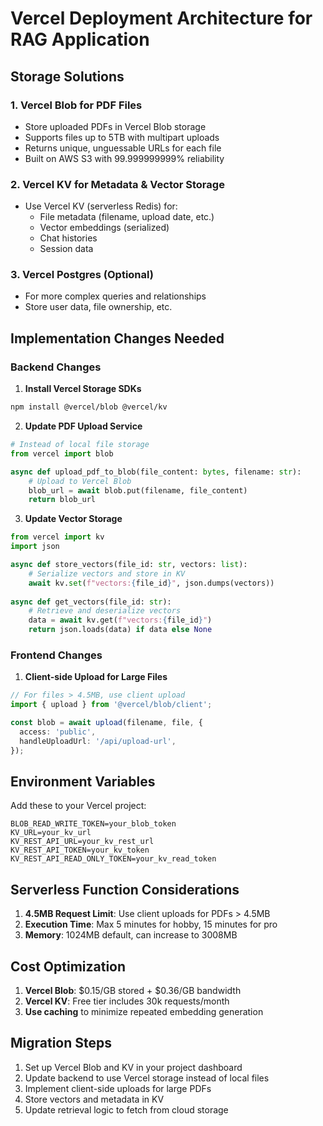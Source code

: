 # Vercel Deployment Architecture for RAG Application

## Storage Solutions

### 1. Vercel Blob for PDF Files
- Store uploaded PDFs in Vercel Blob storage
- Supports files up to 5TB with multipart uploads
- Returns unique, unguessable URLs for each file
- Built on AWS S3 with 99.999999999% reliability

### 2. Vercel KV for Metadata & Vector Storage
- Use Vercel KV (serverless Redis) for:
  - File metadata (filename, upload date, etc.)
  - Vector embeddings (serialized)
  - Chat histories
  - Session data

### 3. Vercel Postgres (Optional)
- For more complex queries and relationships
- Store user data, file ownership, etc.

## Implementation Changes Needed

### Backend Changes

1. **Install Vercel Storage SDKs**
```bash
npm install @vercel/blob @vercel/kv
```

2. **Update PDF Upload Service**
```python
# Instead of local file storage
from vercel import blob

async def upload_pdf_to_blob(file_content: bytes, filename: str):
    # Upload to Vercel Blob
    blob_url = await blob.put(filename, file_content)
    return blob_url
```

3. **Update Vector Storage**
```python
from vercel import kv
import json

async def store_vectors(file_id: str, vectors: list):
    # Serialize vectors and store in KV
    await kv.set(f"vectors:{file_id}", json.dumps(vectors))
    
async def get_vectors(file_id: str):
    # Retrieve and deserialize vectors
    data = await kv.get(f"vectors:{file_id}")
    return json.loads(data) if data else None
```

### Frontend Changes

1. **Client-side Upload for Large Files**
```typescript
// For files > 4.5MB, use client upload
import { upload } from '@vercel/blob/client';

const blob = await upload(filename, file, {
  access: 'public',
  handleUploadUrl: '/api/upload-url',
});
```

## Environment Variables

Add these to your Vercel project:
```
BLOB_READ_WRITE_TOKEN=your_blob_token
KV_URL=your_kv_url
KV_REST_API_URL=your_kv_rest_url
KV_REST_API_TOKEN=your_kv_token
KV_REST_API_READ_ONLY_TOKEN=your_kv_read_token
```

## Serverless Function Considerations

1. **4.5MB Request Limit**: Use client uploads for PDFs > 4.5MB
2. **Execution Time**: Max 5 minutes for hobby, 15 minutes for pro
3. **Memory**: 1024MB default, can increase to 3008MB

## Cost Optimization

1. **Vercel Blob**: $0.15/GB stored + $0.36/GB bandwidth
2. **Vercel KV**: Free tier includes 30k requests/month
3. **Use caching** to minimize repeated embedding generation

## Migration Steps

1. Set up Vercel Blob and KV in your project dashboard
2. Update backend to use Vercel storage instead of local files
3. Implement client-side uploads for large PDFs
4. Store vectors and metadata in KV
5. Update retrieval logic to fetch from cloud storage